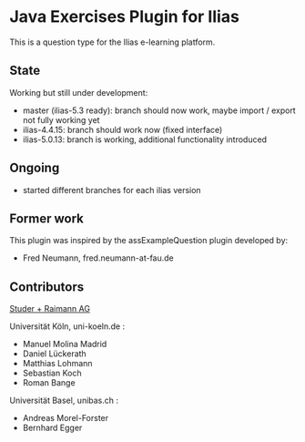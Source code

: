 # Java Exercises Plugin for Ilias #

This is a question type for the Ilias e-learning platform.

## State ##

Working but still under development:

* master (ilias-5.3 ready): branch should now work, maybe import / export not fully working yet
* ilias-4.4.15: branch should work now (fixed interface)
* ilias-5.0.13: branch is working, additional functionality introduced

## Ongoing ##

* started different branches for each ilias version

## Former work ##

This plugin was inspired by the assExampleQuestion plugin developed by:

* Fred Neumann, fred.neumann-at-fau.de

## Contributors ##

[Studer + Raimann AG](https://studer-raimann.ch/)

Universität Köln, uni-koeln.de :

* Manuel Molina Madrid
* Daniel Lückerath
* Matthias Lohmann
* Sebastian Koch
* Roman Bange

Universität Basel, unibas.ch :

* Andreas Morel-Forster
* Bernhard Egger